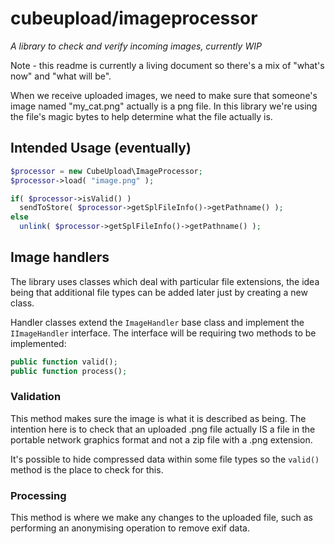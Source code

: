 # cubeupload/imageprocessor

_A library to check and verify incoming images, currently WIP_

Note - this readme is currently a living document so there's a mix of "what's now" and "what will be".

When we receive uploaded images, we need to make sure that someone's image named "my_cat.png" actually is a png file. In this library we're using the file's magic bytes to help determine what the file actually is.

## Intended Usage (eventually)

```php
$processor = new CubeUpload\ImageProcessor;
$processor->load( "image.png" );

if( $processor->isValid() )
  sendToStore( $processor->getSplFileInfo()->getPathname() );
else
  unlink( $processor->getSplFileInfo()->getPathname() );
```

## Image handlers
The library uses classes which deal with particular file extensions, the idea being that additional file types can be added later just by creating a new class.

Handler classes extend the `ImageHandler` base class and implement the `IImageHandler` interface. The interface will be requiring two methods to be implemented:
```php
public function valid();
public function process();
```

### Validation
This method makes sure the image is what it is described as being. The intention here is to check that an uploaded .png file actually IS a file in the portable network graphics format and not a zip file with a .png extension.

It's possible to hide compressed data within some file types so the `valid()` method is the place to check for this.

### Processing
This method is where we make any changes to the uploaded file, such as performing an anonymising operation to remove exif data.
